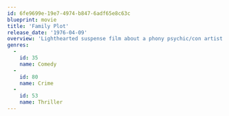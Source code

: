 ```yaml
---
id: 6fe9699e-19e7-4974-b847-6adf65e8c63c
blueprint: movie
title: 'Family Plot'
release_date: '1976-04-09'
overview: 'Lighthearted suspense film about a phony psychic/con artist and her taxi driver/private investigator boyfriend who encounter a pair of serial kidnappers while trailing a missing heir in California.'
genres:
  -
    id: 35
    name: Comedy
  -
    id: 80
    name: Crime
  -
    id: 53
    name: Thriller
---
```


